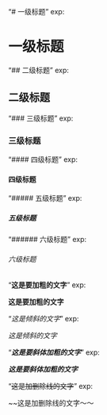 “# 一级标题”  exp:

# 一级标题

“##  二级标题” exp:

##  二级标题

“### 三级标题”   exp:

### 三级标题

“####  四级标题”  exp:

####  四级标题

“##### 五级标题”  exp:

##### 五级标题

“######  六级标题”  exp:

######  六级标题

“**这是要加粗的文字**”  exp:

**这是要加粗的文字**

“*这是倾斜的文字*”   exp:

*这是倾斜的文字*

“***这是要斜体加粗的文字***”  exp:

***这是要斜体加粗的文字***

“~~这是加删除线的文字~~” exp:

~~这是加删除线的文字～～
